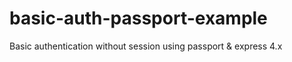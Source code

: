 # basic-auth-passport-example
Basic authentication without session using passport &amp; express 4.x
